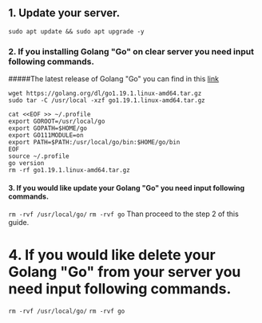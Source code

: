 ## 1. Update your server.

```sudo apt update && sudo apt upgrade -y```

### 2. If you installing Golang "Go" on clear server you need input following commands.
#####The latest release of Golang "Go" you can find in this [link](https://go.dev/dl/)

```
wget https://golang.org/dl/go1.19.1.linux-amd64.tar.gz
sudo tar -C /usr/local -xzf go1.19.1.linux-amd64.tar.gz
```

```
cat <<EOF >> ~/.profile
export GOROOT=/usr/local/go
export GOPATH=$HOME/go
export GO111MODULE=on
export PATH=$PATH:/usr/local/go/bin:$HOME/go/bin
EOF
source ~/.profile
go version
rm -rf go1.19.1.linux-amd64.tar.gz
```

#### 3. If you would like update your Golang "Go" you need input following commands.

```rm -rvf /usr/local/go/```
```rm -rvf go```
Than proceed to the step 2 of this guide.

# 4. If you would like delete your Golang "Go" from your server you need input following commands.

```rm -rvf /usr/local/go/```
```rm -rvf go```
